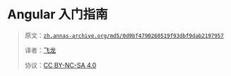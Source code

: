# Angular 入门指南

> 原文：[`zh.annas-archive.org/md5/0d9bf4790260519f93dbf9dab2197957`](https://zh.annas-archive.org/md5/0d9bf4790260519f93dbf9dab2197957)
> 
> 译者：[飞龙](https://github.com/wizardforcel)
> 
> 协议：[CC BY-NC-SA 4.0](http://creativecommons.org/licenses/by-nc-sa/4.0/)